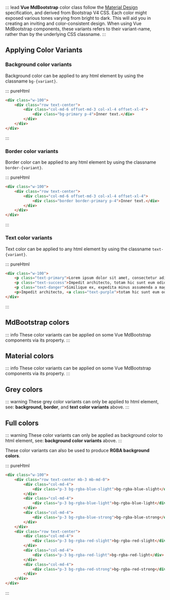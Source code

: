 ::: lead
**Vue MdBootstrap** color class follow the [Material Design](https://material.io/design) specification,
and derived from Bootstrap V4 CSS. Each color might exposed various tones varying from bright to dark. 
This will aid you in creating an inviting and color-consistent design. When using Vue MdBootstrap components, 
these variants refers to their variant-name, rather than by the underlying CSS classname.
:::


## Applying Color Variants

### Background color variants

Background color can be applied to any html element by using the classname `bg-{variant}`.

::: pureHtml
```html
<div class="w-100">
    <div class="row text-center">
        <div class="col-md-6 offset-md-3 col-xl-4 offset-xl-4">
            <div class="bg-primary p-4">Inner text.</div>
        </div>
    </div>
</div>
```
:::


### Border color variants

Border color can be applied to any html element by using the classname `border-{variant}`.

::: pureHtml
```html
<div class="w-100">
    <div class="row text-center">
        <div class="col-md-6 offset-md-3 col-xl-4 offset-xl-4">
            <div class="border border-primary p-4">Inner text.</div>
        </div>
    </div>
</div>
```
:::


### Text color variants

Text color can be applied to any html element by using the classname `text-{variant}`.

::: pureHtml
```html
<div class="w-100">
    <p class="text-primary">Lorem ipsum dolor sit amet, consectetur adipisicing elit.</p>
    <p class="text-success">Impedit architecto, totam hic sunt eum odio, deleniti.</p>
    <p class="text-danger">Similique ex, expedita minus assumenda a magni beatae dolorum itaque.</p>
    <p>Impedit architecto, <a class="text-purple">totam hic sunt eum odio, deleniti</a>.</p>
</div>
```
:::


## MdBootstrap colors

<ColorPalete palette="bootstrap"></ColorPalete>

::: info
These color variants can be applied on some Vue MdBootstrap components via its property.
:::


## Material colors

<ColorPalete palette="material"></ColorPalete>

::: info
These color variants can be applied on some Vue MdBootstrap components via its property.
:::


## Grey colors

<ColorPalete palette="grays"></ColorPalete>

::: warning
These grey color variants can only be applied to html element, see: **background, border**,
and **text color variants** above.
:::


## Full colors

<ColorPalete palette="fullColor"></ColorPalete>

::: warning
These color variants can only be applied as background color to html element, 
see: **background color variants** above.
:::

<div class="pt-4"></div>

These color variants can also be used to produce **RGBA background colors**.

::: pureHtml
```html
<div class="w-100">
    <div class="row text-center mb-3 mb-md-0">
        <div class="col-md-4">
            <div class="p-3 bg-rgba-blue-slight">bg-rgba-blue-slight</div>
        </div>
        <div class="col-md-4">
            <div class="p-3 bg-rgba-blue-light">bg-rgba-blue-light</div>
        </div>
        <div class="col-md-4">
            <div class="p-3 bg-rgba-blue-strong">bg-rgba-blue-strong</div>
        </div>
    </div> 
    <div class="row text-center">
        <div class="col-md-4">
            <div class="p-3 bg-rgba-red-slight">bg-rgba-red-slight</div>
        </div>
        <div class="col-md-4">
            <div class="p-3 bg-rgba-red-light">bg-rgba-red-light</div>
        </div>
        <div class="col-md-4">
            <div class="p-3 bg-rgba-red-strong">bg-rgba-red-strong</div>
        </div>
    </div>
</div>
```
:::
